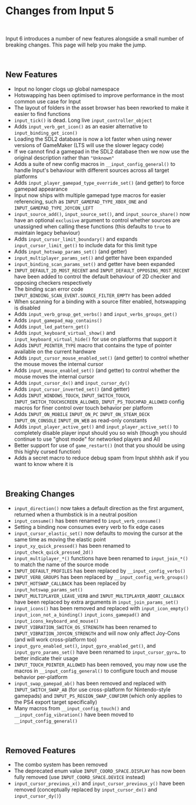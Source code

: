 # Changes from Input 5

&nbsp;

Input 6 introduces a number of new features alongside a small number of breaking changes. This page will help you make the jump.

&nbsp;

## New Features

- Input no longer clogs up global namespace
- Hotswapping has been optimised to improve performance in the most common use case for Input
- The layout of folders in the asset browser has been reworked to make it easier to find functions
- `input_tick()` is dead. Long live `input_controller_object`
- Adds `input_verb_get_icon()` as an easier alternative to `input_binding_get_icon()`
- Loading the SDL2 database is now a lot faster when using newer versions of GameMaker (LTS will use the slower legacy code)
- If we cannot find a gamepad in the SDL2 database then we now use the original description rather than `"Unknown"`
- Adds a suite of new config macros in `__input_config_general()` to handle Input's behaviour with different sources across all target platforms
- Adds `input_player_gamepad_type_override_set()` (and getter) to force gamepad appearance
- Input now ships with multiple gamepad type macros for easier referencing, such as `INPUT_GAMEPAD_TYPE_XBOX_ONE` and `INPUT_GAMEPAD_TYPE_JOYCON_LEFT`
- `input_source_add()`, `input_source_set()`, and `input_source_share()` now have an optional `exclusive` argument to control whether sources are unassigned when calling these functions (this defaults to `true` to maintain legacy behaviour)
- Adds `input_cursor_limit_boundary()` and expands `input_cursor_limit_get()` to include data for this limit type
- Adds `input_hotswap_params_set()` (and getter)
- `input_multiplayer_params_set()` and getter have been expanded
- `input_binding_scan_params_set()` and getter have been expanded
- `INPUT_DEFAULT_2D_MOST_RECENT` and `INPUT_DEFAULT_OPPOSING_MOST_RECENT` have been added to control the default behaviour of 2D checker and opposing checkers respectively
- The binding scan error code `INPUT_BINDING_SCAN_EVENT.SOURCE_FILTER_EMPTY` has been added
- When scanning for a binding with a source filter enabled, hotswapping is disabled
- Adds `input_verb_group_get_verbs()` and `input_verbs_groups_get()`
- Adds `input_gamepad_map_contains()`
- Adds `input_led_pattern_get()`
- Adds `input_keyboard_virtual_show()` and `input_keyboard_virtual_hide()` for use on platforms that support it
- Adds `INPUT_POINTER_TYPE` macro that contains the type of pointer available on the current hardware
- Adds `input_cursor_mouse_enabled_set()` (and getter) to control whether the mouse moves the internal cursor
- Adds `input_mouse_enabled_set()` (and getter) to control whether the mouse moves the internal cursor
- Adds `input_cursor_dx()` and `input_cursor_dy()`
- Adds `input_cursor_inverted_set()` (and getter)
- Adds `INPUT_WINDOWS_TOUCH`, `INPUT_SWITCH_TOUCH`, `INPUT_SWITCH_TOUCHSCREEN_ALLOWED`, `INPUT_PS_TOUCHPAD_ALLOWED` config macros for finer control over touch behavior per platform
- Adds `INPUT_ON_MOBILE` `INPUT_ON_PC` `INPUT_ON_STEAM_DECK` `INPUT_ON_CONSOLE` `INPUT_ON_WEB` as read-only constants
- Adds `input_player_active_get()` and `input_player_active_set()` to completely disable player input should you so wish (though you should continue to use "ghost mode" for networked players and AI)
- Better support for use of `game_restart()` (not that you should be using this highly cursed function)
- Adds a secret macro to reduce debug spam from Input shhhh ask if you want to know where it is

&nbsp;

## Breaking Changes

- `input_direction()` now takes a default direction as the first argument, returned when a thumbstick is in a neutral position
- `input_consume()` has been renamed to `input_verb_consume()`
- Setting a binding now consumes every verb to fix edge cases
- `input_cursor_elastic_set()` now defaults to moving the cursor at the same time as moving the elastic point
- `input_xy_quick_pressed()` has been renamed to `input_check_quick_pressed_2d()`
- `input_multiplayer_*()` functions have been renamed to `input_join_*()` to match the name of the source mode
- `INPUT_DEFAULT_PROFILES` has been replaced by `__input_config_verbs()`
- `INPUT_VERB_GROUPS` has been replaced by `__input_config_verb_groups()`
- `INPUT_HOTSWAP_CALLBACK` has been replaced by `input_hotswap_params_set()`
- `INPUT_MULTIPLAYER_LEAVE_VERB` and `INPUT_MULTIPLAYER_ABORT_CALLBACK` have been replaced by extra arguments in `input_join_params_set()`
- `input_icons()` has been removed and replaced with `input_icon_empty()` `input_icon_not_a_binding()` `input_icons_gamepad()` and `input_icons_keyboard_and_mouse()`
- `INPUT_VIBRATION_SWITCH_OS_STRENGTH` has been renamed to `INPUT_VIBRATION_JOYCON_STRENGTH` and will now only affect Joy-Cons (and will work cross-platform too)
- `input_gyro_enabled_set()`, `input_gyro_enabled_get()`, and `input_gyro_params_set()` have been renamed to `input_cursor_gyro…` to better indicate their usage
- `INPUT_TOUCH_POINTER_ALLOWED` has been removed, you may now use the macros in `__input_config_general()` to configure touch and mouse behavior per-platform
- `input_swap_gamepad_ab()` has been removed and replaced with `INPUT_SWITCH_SWAP_AB` (for use cross-platform for Nintendo-style gamepads) and `INPUT_PS_REGION_SWAP_CONFIRM` (which only applies to the PS4 export target specifically)
- Many macros from `__input_config_touch()` and `__input_config_vibration()` have been moved to `__input_config_general()`

&nbsp;

## Removed Features

- The combo system has been removed
- The deprecated enum value `INPUT_COORD_SPACE.DISPLAY` has now been fully removed (use `INPUT_COORD_SPACE.DEVICE` instead)
- `input_cursor_previous_x()` and `input_cursor_previous_y()` have been removed (conceptually replaced by `input_cursor_dx()` and `input_cursor_dy()`)
